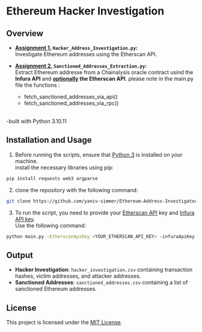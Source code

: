 # Ethereum Hacker Investigation 

## Overview
- <ins>**Assignment 1.</ins> `Hacker_Address_Investigation.py`:**\
 Investigate Ethereum addresses using the Etherscan API.


- <ins>**Assignment 2.</ins> `Sanctioned_Addresses_Extraction.py`:**\
 Extract  Ethereum addresse from a Chainalysis oracle contract usind the **Infura API** and **<ins>optionally</ins> the Etherscan API**. please note in the main.py file the functions :
    - fetch_sanctioned_addresses_via_api()
    - fetch_sanctioned_addresses_via_rpc()

<br />-built with Python 3.10.11

## Installation and Usage
1. Before running the scripts, ensure that [Python 3](https://www.python.org/downloads/) is installed on your machine.\
install the necessary libraries using pip:

```bash
pip install requests web3 argparse
```


2. clone the repository with the following command:

```bash
git clone https://github.com/yaniv-simmer/Ethereum-Address-Investigator.git
```


3. To run the script, you need to provide your [Etherscan API](https://docs.etherscan.io/getting-started/viewing-api-usage-statistics) key and [Infura API key](https://docs.infura.io/getting-started).\
Use the following command:

```bash
python main.py -EtherscanApiKey <YOUR_ETHERSCAN_API_KEY> -infuraApiKey <YOUR_INFURA_API_KEY>
```




## Output
- **Hacker Investigation**: `hacker_investigation.csv` containing transaction hashes, victim addresses, and attacker addresses.
- **Sanctioned Addresses**: `sanctioned_addresses.csv` containing a list of sanctioned Ethereum addresses.


## License


This project is licensed under the [MIT License](LICENSE).




